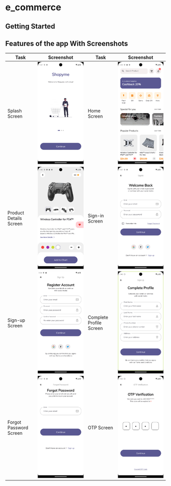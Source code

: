 # e_commerce

## Getting Started

## Features of the app With Screenshots

| Task                   | Screenshot                                                       | Task                    | Screenshot                                                               |
| ---------------------- | ---------------------------------------------------------------- | ----------------------- | ------------------------------------------------------------------------ |
| Splash Screen          | ![Splash Screen](assets/screenShots/splashScreen.png)            | Home Screen             | ![Home Screen](assets/screenShots/homeScreen.png)                        |
| Product Details Screen | ![Product Details Screen](assets/screenShots/detailsScreen.png)  | Sign-in Screen          | ![Sign-in Screen](assets/screenShots/loginScreen.png)                    |
| Sign-up Screen         | ![Sign-up Screen](assets/screenShots/signupScreen.png)           | Complete Profile Screen | ![Complete Profile Screen](assets/screenShots/completeProfileScreen.png) |
| Forgot Password Screen | ![Forgot Password Screen](assets/screenShots/forgotPassword.png) | OTP Screen              | ![OTP Screen](assets/screenShots/otpScreen.png)                          |

<!--
| Task                    | Screenshot                                                               | Task           | Screenshot                                             |
| ----------------------- | ------------------------------------------------------------------------ | -------------- | ------------------------------------------------------ |
| Splash Screen           | ![Splash Screen](assets/screenShots/splashScreen.png)                    | Sign-in Screen | ![Sign-in Screen](assets/screenShots/loginScreen.png)  |
| Forgot Password Screen  | ![Forgot Password Screen](assets/screenShots/forgotPassword.png)         | Sign-up Screen | ![Sign-up Screen](assets/screenShots/signupScreen.png) |
| Complete Profile Screen | ![Complete Profile Screen](assets/screenShots/completeProfileScreen.png) | OTP Screen     | ![OTP Screen](assets/screenShots/otpScreen.png)        |
| Home Screen             | ![Home Screen](assets/screenShots/homeScreen.png)                        |                | ![]()                                                  | -->
